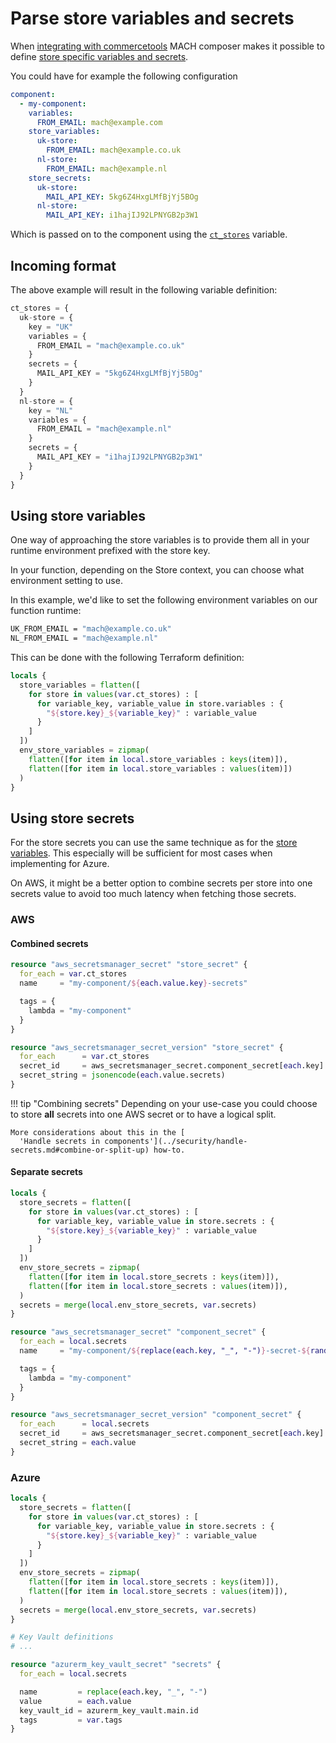 # Parse store variables and secrets

When [integrating with commercetools](../../topics/integrations/commercetools.md)
MACH composer makes it possible to define
[store specific variables and secrets](../../topics/integrations/commercetools.md).

You could have for example the following configuration

```yaml
component:
  - my-component:
    variables:
      FROM_EMAIL: mach@example.com
    store_variables:
      uk-store:
        FROM_EMAIL: mach@example.co.uk
      nl-store:
        FROM_EMAIL: mach@example.nl
    store_secrets:
      uk-store:
        MAIL_API_KEY: 5kg6Z4HxgLMfBjYj5BOg
      nl-store:
        MAIL_API_KEY: i1hajIJ92LPNYGB2p3W1
```

Which is passed on to the component using the [`ct_stores`](../../reference/components/structure.md#commercetools) variable.

## Incoming format

The above example will result in the following variable definition:

```terraform
ct_stores = {
  uk-store = {
    key = "UK"
    variables = {
      FROM_EMAIL = "mach@example.co.uk"
    }
    secrets = {
      MAIL_API_KEY = "5kg6Z4HxgLMfBjYj5BOg"
    }
  }
  nl-store = {
    key = "NL"
    variables = {
      FROM_EMAIL = "mach@example.nl"
    }
    secrets = {
      MAIL_API_KEY = "i1hajIJ92LPNYGB2p3W1"
    }
  }
}
```

## Using store variables

One way of approaching the store variables is to provide them all in your
runtime environment prefixed with the store key.

In your function, depending on the Store context, you can choose what
environment setting to use.

In this example, we'd like to set the following environment variables on our
function runtime:

```bash
UK_FROM_EMAIL = "mach@example.co.uk"
NL_FROM_EMAIL = "mach@example.nl"
```

This can be done with the following Terraform definition:

```terraform
locals {
  store_variables = flatten([
    for store in values(var.ct_stores) : [
      for variable_key, variable_value in store.variables : {
        "${store.key}_${variable_key}" : variable_value
      }
    ]
  ])
  env_store_variables = zipmap(
    flatten([for item in local.store_variables : keys(item)]),
    flatten([for item in local.store_variables : values(item)])
  )
}
```

## Using store secrets

For the store secrets you can use the same technique as for the [store variables](#using-store-variables).
This especially will be sufficient for most cases when implementing for Azure.

On AWS, it might be a better option to combine secrets per store into one secrets
value to avoid too much latency when fetching those secrets.

### AWS

#### Combined secrets
```terraform
resource "aws_secretsmanager_secret" "store_secret" {
  for_each = var.ct_stores
  name     = "my-component/${each.value.key}-secrets"

  tags = {
    lambda = "my-component"
  }
}

resource "aws_secretsmanager_secret_version" "store_secret" {
  for_each      = var.ct_stores
  secret_id     = aws_secretsmanager_secret.component_secret[each.key].id
  secret_string = jsonencode(each.value.secrets)
}
```

!!! tip "Combining secrets"
    Depending on your use-case you could choose to store **all** secrets into
    one AWS secret or to have a logical split.

    More considerations about this in the [
      'Handle secrets in components'](../security/handle-secrets.md#combine-or-split-up) how-to.

#### Separate secrets
```terraform
locals {
  store_secrets = flatten([
    for store in values(var.ct_stores) : [
      for variable_key, variable_value in store.secrets : {
        "${store.key}_${variable_key}" : variable_value
      }
    ]
  ])
  env_store_secrets = zipmap(
    flatten([for item in local.store_secrets : keys(item)]),
    flatten([for item in local.store_secrets : values(item)]),
  )
  secrets = merge(local.env_store_secrets, var.secrets)
}

resource "aws_secretsmanager_secret" "component_secret" {
  for_each = local.secrets
  name     = "my-component/${replace(each.key, "_", "-")}-secret-${random_id.main.hex}"

  tags = {
    lambda = "my-component"
  }
}

resource "aws_secretsmanager_secret_version" "component_secret" {
  for_each      = local.secrets
  secret_id     = aws_secretsmanager_secret.component_secret[each.key].id
  secret_string = each.value
}
```

### Azure

```terraform
locals {
  store_secrets = flatten([
    for store in values(var.ct_stores) : [
      for variable_key, variable_value in store.secrets : {
        "${store.key}_${variable_key}" : variable_value
      }
    ]
  ])
  env_store_secrets = zipmap(
    flatten([for item in local.store_secrets : keys(item)]),
    flatten([for item in local.store_secrets : values(item)]),
  )
  secrets = merge(local.env_store_secrets, var.secrets)
}

# Key Vault definitions
# ...

resource "azurerm_key_vault_secret" "secrets" {
  for_each = local.secrets

  name         = replace(each.key, "_", "-")
  value        = each.value
  key_vault_id = azurerm_key_vault.main.id
  tags         = var.tags
}
```

